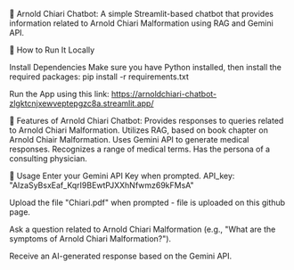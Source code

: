 🧠 Arnold Chiari Chatbot: A simple Streamlit-based chatbot that provides information related to Arnold Chiari Malformation using RAG and Gemini API.

🚀 How to Run It Locally

Install Dependencies Make sure you have Python installed, then install the required packages:
pip install -r requirements.txt

Run the App using this link: https://arnoldchiari-chatbot-zlgktcnjxewveptepgzc8a.streamlit.app/

🏥 Features of Arnold Chiari Chatbot: 
Provides responses to queries related to Arnold Chiari Malformation. 
Utilizes RAG, based on book chapter on Arnold Chiair Malformation. 
Uses Gemini API to generate medical responses. 
Recognizes a range of medical terms. 
Has the persona of a consulting physician. 

🔑 Usage Enter your Gemini API Key when prompted. API_key: "AIzaSyBsxEaf_KqrI9BEwtPJXXhNfwmz69kFMsA" 

Upload the file "Chiari.pdf" when prompted - file is uploaded on this github page. 

Ask a question related to Arnold Chiari Malformation (e.g., "What are the symptoms of Arnold Chiari Malformation?"). 

Receive an AI-generated response based on the Gemini API.
